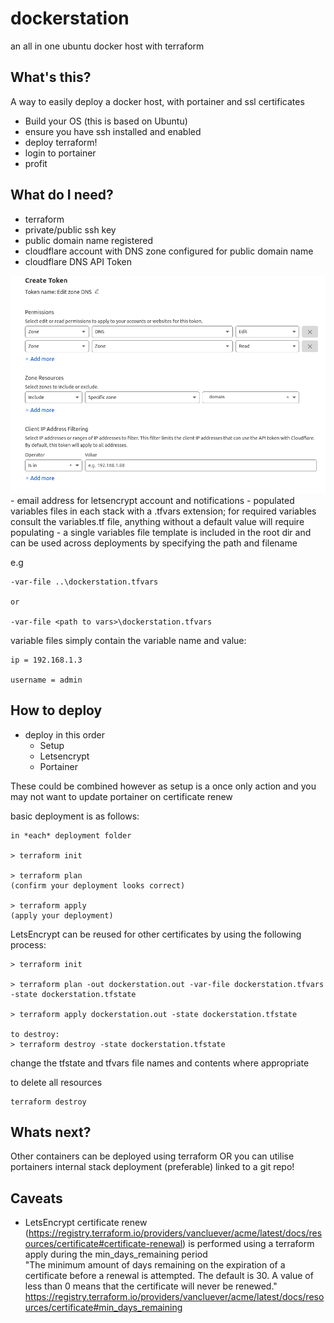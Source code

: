 # dockerstation
an all in one ubuntu docker host with terraform

## What's this?

A way to easily deploy a docker host, with portainer and ssl certificates

- Build your OS (this is based on Ubuntu)
- ensure you have ssh installed and enabled
- deploy terraform!
- login to portainer 
- profit

## What do I need?

- terraform
- private/public ssh key
- public domain name registered
- cloudflare account with DNS zone configured for public domain name
- cloudflare DNS API Token
<img src=".\cloudflare-api.png">
- email address for letsencrypt account and notifications
- populated variables files in each stack with a .tfvars extension; for required variables consult the variables.tf file, anything without a default value will require populating
- a single variables file template is included in the root dir and can be used across deployments by specifying the path and filename

e.g
```
-var-file ..\dockerstation.tfvars

or 

-var-file <path to vars>\dockerstation.tfvars
```

 variable files simply contain the variable name and value:

```
ip = 192.168.1.3

username = admin
```


## How to deploy

- deploy in this order
  - Setup
  - Letsencrypt
  - Portainer

These could be combined however as setup is a once only action and you may not want to update portainer on certificate renew

basic deployment is as follows:

```
in *each* deployment folder

> terraform init

> terraform plan
(confirm your deployment looks correct)

> terraform apply
(apply your deployment)

```

LetsEncrypt can be reused for other certificates by using the following process:

```
> terraform init

> terraform plan -out dockerstation.out -var-file dockerstation.tfvars -state dockerstation.tfstate

> terraform apply dockerstation.out -state dockerstation.tfstate

to destroy:
> terraform destroy -state dockerstation.tfstate

```
change the tfstate and tfvars file names and contents where appropriate

to delete all resources 

```
terraform destroy
```

## Whats next?

Other containers can be deployed using terraform OR you can utilise portainers internal stack deployment (preferable) linked to a git repo!

## Caveats

- LetsEncrypt certificate renew (https://registry.terraform.io/providers/vancluever/acme/latest/docs/resources/certificate#certificate-renewal) is performed using a terraform apply during the min_days_remaining period
  <br> "The minimum amount of days remaining on the expiration of a certificate before a renewal is attempted. The default is 30. A value of less than 0 means that the certificate will never be renewed."
  https://registry.terraform.io/providers/vancluever/acme/latest/docs/resources/certificate#min_days_remaining

